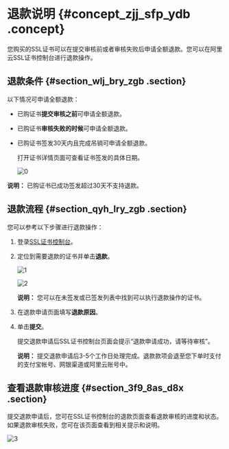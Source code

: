 # 退款说明 {#concept_zjj_sfp_ydb .concept}

您购买的SSL证书可以在提交审核前或者审核失败后申请全额退款。您可以在阿里云SSL证书控制台进行退款操作。

## 退款条件 {#section_wlj_bry_zgb .section}

以下情况可申请全额退款：

-   已购证书**提交审核之前**可申请全额退款。
-   已购证书**审核失败的时候**可申请全额退款。
-   已购证书签发30天内且完成吊销可申请全额退款。

    打开证书详情页面可查看证书签发的具体日期。

    ![0](http://static-aliyun-doc.oss-cn-hangzhou.aliyuncs.com/assets/img/13563/156499440840235_zh-CN.png)


**说明：** 已购证书已成功签发超过30天不支持退款。

## 退款流程 {#section_qyh_lry_zgb .section}

您可以参考以下步骤进行退款操作：

1.  登录[SSL证书控制台](https://yundunnext.console.aliyun.com/?p=cas#/overview/cn-hangzhou)。
2.  定位到需要退款的证书并单击**退款**。

    ![1](http://static-aliyun-doc.oss-cn-hangzhou.aliyuncs.com/assets/img/13563/156499440844633_zh-CN.png)

    ![2](http://static-aliyun-doc.oss-cn-hangzhou.aliyuncs.com/assets/img/13563/156499440854336_zh-CN.png)

    **说明：** 您可以在未签发或已签发列表中找到可以执行退款操作的证书。

3.  在退款申请页面填写**退款原因**。
4.  单击**提交**。

    提交退款申请后SSL证书控制台页面会提示“退款申请成功，请等待审核”。

    **说明：** 提交退款申请后3-5个工作日处理完成。退款款项会退至您下单时支付的支付宝帐号、网银渠道或阿里云账号中。


## 查看退款审核进度 {#section_3f9_8as_d8x .section}

提交退款申请后，您可在SSL证书控制台的退款页面查看退款审核的进度和状态。如果退款审核失败，您可在该页面查看到相关提示和说明。

![3](http://static-aliyun-doc.oss-cn-hangzhou.aliyuncs.com/assets/img/13563/156499440844692_zh-CN.png)

